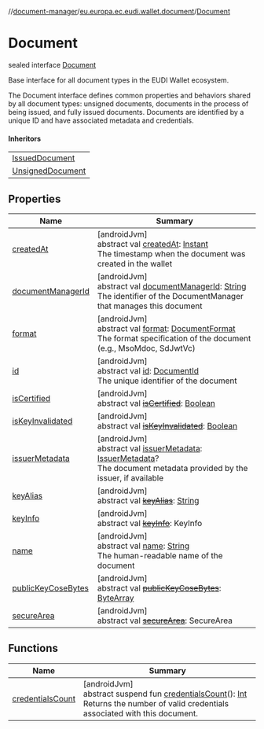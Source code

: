 //[document-manager](../../../index.md)/[eu.europa.ec.eudi.wallet.document](../index.md)/[Document](index.md)

# Document

sealed interface [Document](index.md)

Base interface for all document types in the EUDI Wallet ecosystem.

The Document interface defines common properties and behaviors shared by all document types: unsigned documents, documents in the process of being issued, and fully issued documents. Documents are identified by a unique ID and have associated metadata and credentials.

#### Inheritors

| |
|---|
| [IssuedDocument](../-issued-document/index.md) |
| [UnsignedDocument](../-unsigned-document/index.md) |

## Properties

| Name                                           | Summary                                                                                                                                                                                                                                      |
|------------------------------------------------|----------------------------------------------------------------------------------------------------------------------------------------------------------------------------------------------------------------------------------------------|
| [createdAt](created-at.md)                     | [androidJvm]<br>abstract val [createdAt](created-at.md): [Instant](https://developer.android.com/reference/kotlin/java/time/Instant.html)<br>The timestamp when the document was created in the wallet                                       |
| [documentManagerId](document-manager-id.md)    | [androidJvm]<br>abstract val [documentManagerId](document-manager-id.md): [String](https://kotlinlang.org/api/latest/jvm/stdlib/kotlin-stdlib/kotlin/-string/index.html)<br>The identifier of the DocumentManager that manages this document |
| [format](format.md)                            | [androidJvm]<br>abstract val [format](format.md): [DocumentFormat](../../eu.europa.ec.eudi.wallet.document.format/-document-format/index.md)<br>The format specification of the document (e.g., MsoMdoc, SdJwtVc)                            |
| [id](id.md)                                    | [androidJvm]<br>abstract val [id](id.md): [DocumentId](../-document-id/index.md)<br>The unique identifier of the document                                                                                                                    |
| [isCertified](is-certified.md)                 | [androidJvm]<br>abstract val [~~isCertified~~](is-certified.md): [Boolean](https://kotlinlang.org/api/latest/jvm/stdlib/kotlin-stdlib/kotlin/-boolean/index.html)                                                                            |
| [isKeyInvalidated](is-key-invalidated.md)      | [androidJvm]<br>abstract val [~~isKeyInvalidated~~](is-key-invalidated.md): [Boolean](https://kotlinlang.org/api/latest/jvm/stdlib/kotlin-stdlib/kotlin/-boolean/index.html)                                                                 |
| [issuerMetadata](issuer-metadata.md)           | [androidJvm]<br>abstract val [issuerMetadata](issuer-metadata.md): [IssuerMetadata](../../eu.europa.ec.eudi.wallet.document.metadata/-issuer-metadata/index.md)?<br>The document metadata provided by the issuer, if available               |
| [keyAlias](key-alias.md)                       | [androidJvm]<br>abstract val [~~keyAlias~~](key-alias.md): [String](https://kotlinlang.org/api/latest/jvm/stdlib/kotlin-stdlib/kotlin/-string/index.html)                                                                                    |
| [keyInfo](key-info.md)                         | [androidJvm]<br>abstract val [~~keyInfo~~](key-info.md): KeyInfo                                                                                                                                                                             |
| [name](name.md)                                | [androidJvm]<br>abstract val [name](name.md): [String](https://kotlinlang.org/api/latest/jvm/stdlib/kotlin-stdlib/kotlin/-string/index.html)<br>The human-readable name of the document                                                      |
| [publicKeyCoseBytes](public-key-cose-bytes.md) | [androidJvm]<br>abstract val [~~publicKeyCoseBytes~~](public-key-cose-bytes.md): [ByteArray](https://kotlinlang.org/api/latest/jvm/stdlib/kotlin-stdlib/kotlin/-byte-array/index.html)                                                       |
| [secureArea](secure-area.md)                   | [androidJvm]<br>abstract val [~~secureArea~~](secure-area.md): SecureArea                                                                                                                                                                    |

## Functions

| Name                                     | Summary                                                                                                                                                                                                                                             |
|------------------------------------------|-----------------------------------------------------------------------------------------------------------------------------------------------------------------------------------------------------------------------------------------------------|
| [credentialsCount](credentials-count.md) | [androidJvm]<br>abstract suspend fun [credentialsCount](credentials-count.md)(): [Int](https://kotlinlang.org/api/latest/jvm/stdlib/kotlin-stdlib/kotlin/-int/index.html)<br>Returns the number of valid credentials associated with this document. |

